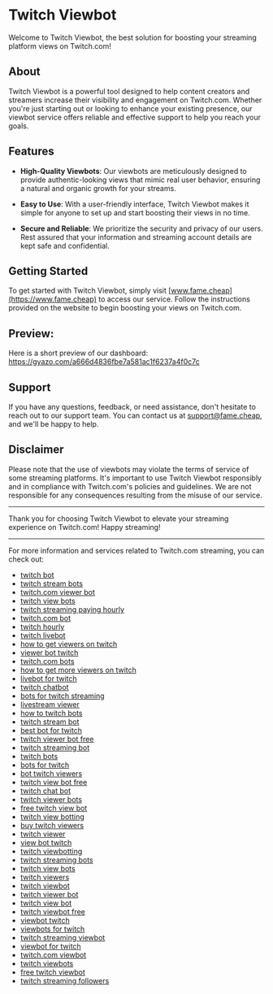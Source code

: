 # Twitch Viewbot

Welcome to Twitch Viewbot, the best solution for boosting your streaming platform views on Twitch.com! 

## About

Twitch Viewbot is a powerful tool designed to help content creators and streamers increase their visibility and engagement on Twitch.com. Whether you're just starting out or looking to enhance your existing presence, our viewbot service offers reliable and effective support to help you reach your goals.

## Features

- **High-Quality Viewbots**: Our viewbots are meticulously designed to provide authentic-looking views that mimic real user behavior, ensuring a natural and organic growth for your streams.
  
- **Easy to Use**: With a user-friendly interface, Twitch Viewbot makes it simple for anyone to set up and start boosting their views in no time.

- **Secure and Reliable**: We prioritize the security and privacy of our users. Rest assured that your information and streaming account details are kept safe and confidential.

## Getting Started

To get started with Twitch Viewbot, simply visit [www.fame.cheap](https://www.fame.cheap) to access our service. Follow the instructions provided on the website to begin boosting your views on Twitch.com.

## Preview:

Here is a short preview of our dashboard: https://gyazo.com/a666d4836fbe7a581ac1f6237a4f0c7c

## Support

If you have any questions, feedback, or need assistance, don't hesitate to reach out to our support team. You can contact us at [support@fame.cheap](mailto:support@fame.cheap), and we'll be happy to help.

## Disclaimer

Please note that the use of viewbots may violate the terms of service of some streaming platforms. It's important to use Twitch Viewbot responsibly and in compliance with Twitch.com's policies and guidelines. We are not responsible for any consequences resulting from the misuse of our service.

---

Thank you for choosing Twitch Viewbot to elevate your streaming experience on Twitch.com! Happy streaming!

---

For more information and services related to Twitch.com streaming, you can check out:

- [twitch bot](https://fame.cheap/shop/twitch)
- [twitch stream bots](https://fame.cheap/shop/twitch)
- [twitch.com viewer bot](https://fame.cheap/shop/twitch)
- [twitch view bots](https://fame.cheap/shop/twitch)
- [twitch streaming paying hourly](https://fame.cheap/shop/twitch)
- [twitch.com bot](https://fame.cheap/shop/twitch)
- [twitch hourly](https://fame.cheap/shop/twitch)
- [twitch livebot](https://fame.cheap/shop/twitch)
- [how to get viewers on twitch](https://fame.cheap/shop/twitch)
- [viewer bot twitch](https://fame.cheap/shop/twitch)
- [twitch.com bots](https://fame.cheap/shop/twitch)
- [how to get more viewers on twitch](https://fame.cheap/shop/twitch)
- [livebot for twitch](https://fame.cheap/shop/twitch)
- [twitch chatbot](https://fame.cheap/shop/twitch)
- [bots for twitch streaming](https://fame.cheap/shop/twitch)
- [livestream viewer](https://fame.cheap/shop/twitch)
- [how to twitch bots](https://fame.cheap/shop/twitch)
- [twitch stream bot](https://fame.cheap/shop/twitch)
- [best bot for twitch](https://fame.cheap/shop/twitch)
- [twitch viewer bot free](https://fame.cheap/shop/twitch)
- [twitch streaming bot](https://fame.cheap/shop/twitch)
- [twitch bots](https://fame.cheap/shop/twitch)
- [bots for twitch](https://fame.cheap/shop/twitch)
- [bot twitch viewers](https://fame.cheap/shop/twitch)
- [twitch view bot free](https://fame.cheap/shop/twitch)
- [twitch chat bot](https://fame.cheap/shop/twitch)
- [twitch viewer bots](https://fame.cheap/shop/twitch)
- [free twitch view bot](https://fame.cheap/shop/twitch)
- [twitch view botting](https://fame.cheap/shop/twitch)
- [buy twitch viewers](https://fame.cheap/shop/twitch)
- [twitch viewer](https://fame.cheap/shop/twitch)
- [view bot twitch](https://fame.cheap/shop/twitch)
- [twitch viewbotting](https://fame.cheap/shop/twitch)
- [twitch streaming bots](https://fame.cheap/shop/twitch)
- [twitch view bots](https://fame.cheap/shop/twitch)
- [twitch viewers](https://fame.cheap/shop/twitch)
- [twitch viewbot](https://fame.cheap/shop/twitch)
- [twitch viewer bot](https://fame.cheap/shop/twitch)
- [twitch view bot](https://fame.cheap/shop/twitch)
- [twitch viewbot free](https://fame.cheap/shop/twitch)
- [viewbot twitch](https://fame.cheap/shop/twitch)
- [viewbots for twitch](https://fame.cheap/shop/twitch)
- [twitch streaming viewbot](https://fame.cheap/shop/twitch)
- [viewbot for twitch](https://fame.cheap/shop/twitch)
- [twitch.com viewbot](https://fame.cheap/shop/twitch)
- [twitch viewbots](https://fame.cheap/shop/twitch)
- [free twitch viewbot](https://fame.cheap/shop/twitch)
- [twitch streaming followers](https://fame.cheap/shop/twitch)


